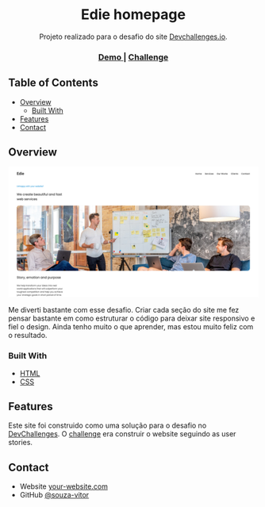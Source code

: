 <!-- Please update value in the {}  -->

<h1 align="center">Edie homepage</h1>

<div align="center">
   Projeto realizado para o desafio do site  <a href="http://devchallenges.io" target="_blank">Devchallenges.io</a>.
</div>

<div align="center">
  <h3>
    <a href="https://souza-vitor.github.io/Edie-homepage/">
      Demo
    </a>
    <span> | </span>
    <a href="https://devchallenges.io/challenges/xobQBuf8zWWmiYMIAZe0">
      Challenge
    </a>
  </h3>
</div>

<!-- TABLE OF CONTENTS -->

## Table of Contents

- [Overview](#overview)
  - [Built With](#built-with)
- [Features](#features)
- [Contact](#contact)

<!-- OVERVIEW -->

## Overview

![screenshot](Edie.png)

Me diverti bastante com esse desafio. Criar cada seção do site me fez pensar bastante em como estruturar o código para deixar site responsivo e fiel o design. Ainda tenho muito o que aprender, mas estou muito feliz com o resultado.


### Built With

<!-- This section should list any major frameworks that you built your project using. Here are a few examples.-->

- [HTML](https://developer.mozilla.org/pt-BR/docs/Web/HTML)
- [CSS](https://developer.mozilla.org/pt-BR/docs/Web/CSS)

## Features

<!-- List the features of your application or follow the template. Don't share the figma file here :) -->

Este site foi construido como uma solução para o desafio no [DevChallenges](https://devchallenges.io/challenges). O [challenge](https://devchallenges.io/challenges/xobQBuf8zWWmiYMIAZe0) era construir o website seguindo as user stories.

## Contact

- Website [your-website.com](https://{your-web-site-link})
- GitHub [@souza-vitor](https://github.com/souza-vitor)
